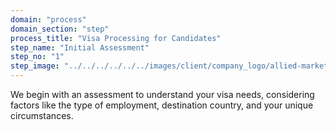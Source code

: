 ```yaml
---
domain: "process"
domain_section: "step"
process_title: "Visa Processing for Candidates"
step_name: "Initial Assessment"
step_no: "1"
step_image: "../../../../../../images/client/company_logo/allied-marketing.png"
---
```


We begin with an assessment to understand your visa needs, considering factors like the type of employment, destination country, and your unique circumstances.

